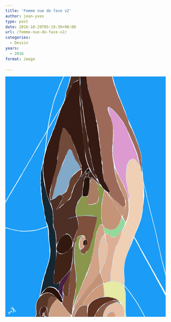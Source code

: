 ```yaml
---
title: 'Femme nue de face v2'
author: jean-yves
type: post
date: 2016-10-29T05:19:39+00:00
url: /femme-nue-de-face-v2/
categories:
  - Dessin
years:
  - 2016
format: image

---
```

![Femme nue de face v2 #29102016](./img_0654.jpg)